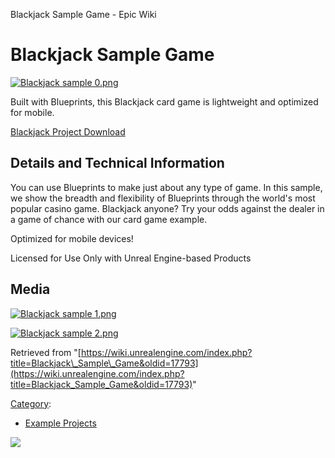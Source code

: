 Blackjack Sample Game - Epic Wiki                    

Blackjack Sample Game
=====================

[![Blackjack sample 0.png](https://d26ilriwvtzlb.cloudfront.net/e/e8/Blackjack_sample_0.png)](/File:Blackjack_sample_0.png)

Built with Blueprints, this Blackjack card game is lightweight and optimized for mobile.

[Blackjack Project Download](https://epicgames.box.com/s/4wfshio1i3xeehww93kj0mat19w7iev0)

Details and Technical Information
---------------------------------

You can use Blueprints to make just about any type of game. In this sample, we show the breadth and flexibility of Blueprints through the world's most popular casino game. Blackjack anyone? Try your odds against the dealer in a game of chance with our card game example.

Optimized for mobile devices!

Licensed for Use Only with Unreal Engine-based Products

Media
-----

[![Blackjack sample 1.png](https://d26ilriwvtzlb.cloudfront.net/d/d3/Blackjack_sample_1.png)](/File:Blackjack_sample_1.png)

[![Blackjack sample 2.png](https://d26ilriwvtzlb.cloudfront.net/c/cb/Blackjack_sample_2.png)](/File:Blackjack_sample_2.png)

Retrieved from "[https://wiki.unrealengine.com/index.php?title=Blackjack\_Sample\_Game&oldid=17793](https://wiki.unrealengine.com/index.php?title=Blackjack_Sample_Game&oldid=17793)"

[Category](/Special:Categories "Special:Categories"):

*   [Example Projects](/Category:Example_Projects "Category:Example Projects")

  ![](https://tracking.unrealengine.com/track.png)